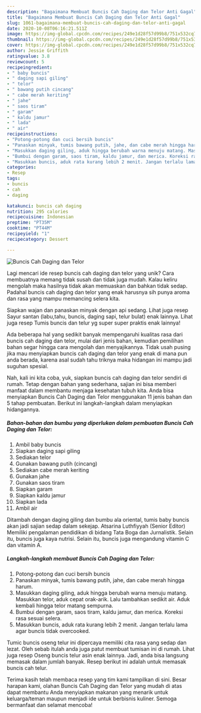 ```yaml
---
description: "Bagaimana Membuat Buncis Cah Daging dan Telor Anti Gagal"
title: "Bagaimana Membuat Buncis Cah Daging dan Telor Anti Gagal"
slug: 1061-bagaimana-membuat-buncis-cah-daging-dan-telor-anti-gagal
date: 2020-10-08T06:16:21.511Z
image: https://img-global.cpcdn.com/recipes/249e1d28f57d99b8/751x532cq70/buncis-cah-daging-dan-telor-foto-resep-utama.jpg
thumbnail: https://img-global.cpcdn.com/recipes/249e1d28f57d99b8/751x532cq70/buncis-cah-daging-dan-telor-foto-resep-utama.jpg
cover: https://img-global.cpcdn.com/recipes/249e1d28f57d99b8/751x532cq70/buncis-cah-daging-dan-telor-foto-resep-utama.jpg
author: Jessie Griffith
ratingvalue: 3.8
reviewcount: 5
recipeingredient:
- " baby buncis"
- " daging sapi giling"
- " telor"
- " bawang putih cincang"
- " cabe merah keriting"
- " jahe"
- " saos tiram"
- " garam"
- " kaldu jamur"
- " lada"
- " air"
recipeinstructions:
- "Potong-potong dan cuci bersih buncis"
- "Panaskan minyak, tumis bawang putih, jahe, dan cabe merah hingga harum."
- "Masukkan daging giling, aduk hingga berubah warna menuju matang. Masukkan telor, aduk cepat orak-arik. Lalu tambahkan sedikit air. Aduk kembali hingga telor matang sempurna."
- "Bumbui dengan garam, saos tiram, kaldu jamur, dan merica. Koreksi rasa sesuai selera."
- "Masukkan buncis, aduk rata kurang lebih 2 menit. Jangan terlalu lama agar buncis tidak overcooked."
categories:
- Resep
tags:
- buncis
- cah
- daging

katakunci: buncis cah daging 
nutrition: 295 calories
recipecuisine: Indonesian
preptime: "PT35M"
cooktime: "PT44M"
recipeyield: "1"
recipecategory: Dessert

---
```



![Buncis Cah Daging dan Telor](https://img-global.cpcdn.com/recipes/249e1d28f57d99b8/751x532cq70/buncis-cah-daging-dan-telor-foto-resep-utama.jpg)

Lagi mencari ide resep buncis cah daging dan telor yang unik? Cara membuatnya memang tidak susah dan tidak juga mudah. Kalau keliru mengolah maka hasilnya tidak akan memuaskan dan bahkan tidak sedap. Padahal buncis cah daging dan telor yang enak harusnya sih punya aroma dan rasa yang mampu memancing selera kita.

Siapkan wajan dan panaskan minyak dengan api sedang. Lihat juga resep Sayur santan (labu,tahu, buncis, daging sapi, telur bulat) enak lainnya. Lihat juga resep Tumis buncis dan telur yg super super praktis enak lainnya!

Ada beberapa hal yang sedikit banyak mempengaruhi kualitas rasa dari buncis cah daging dan telor, mulai dari jenis bahan, kemudian pemilihan bahan segar hingga cara mengolah dan menyajikannya. Tidak usah pusing jika mau menyiapkan buncis cah daging dan telor yang enak di mana pun anda berada, karena asal sudah tahu triknya maka hidangan ini mampu jadi suguhan spesial.


Nah, kali ini kita coba, yuk, siapkan buncis cah daging dan telor sendiri di rumah. Tetap dengan bahan yang sederhana, sajian ini bisa memberi manfaat dalam membantu menjaga kesehatan tubuh kita. Anda bisa menyiapkan Buncis Cah Daging dan Telor menggunakan 11 jenis bahan dan 5 tahap pembuatan. Berikut ini langkah-langkah dalam menyiapkan hidangannya.

<!--inarticleads1-->

##### Bahan-bahan dan bumbu yang diperlukan dalam pembuatan Buncis Cah Daging dan Telor:

1. Ambil  baby buncis
1. Siapkan  daging sapi giling
1. Sediakan  telor
1. Gunakan  bawang putih (cincang)
1. Sediakan  cabe merah keriting
1. Gunakan  jahe
1. Gunakan  saos tiram
1. Siapkan  garam
1. Siapkan  kaldu jamur
1. Siapkan  lada
1. Ambil  air


Ditambah dengan daging giling dan bumbu ala oriental, tumis baby buncis akan jadi sajian sedap dalam sekejap. Atsarina Luthfiyyah (Senior Editor) Memiliki pengalaman pendidikan di bidang Tata Boga dan Jurnalistik. Selain itu, buncis juga kaya nutrisi. Selain itu, buncis juga mengandung vitamin C dan vitamin A. 

<!--inarticleads2-->

##### Langkah-langkah membuat Buncis Cah Daging dan Telor:

1. Potong-potong dan cuci bersih buncis
1. Panaskan minyak, tumis bawang putih, jahe, dan cabe merah hingga harum.
1. Masukkan daging giling, aduk hingga berubah warna menuju matang. Masukkan telor, aduk cepat orak-arik. Lalu tambahkan sedikit air. Aduk kembali hingga telor matang sempurna.
1. Bumbui dengan garam, saos tiram, kaldu jamur, dan merica. Koreksi rasa sesuai selera.
1. Masukkan buncis, aduk rata kurang lebih 2 menit. Jangan terlalu lama agar buncis tidak overcooked.


Tumic buncis oseng telur ini dipercaya memiliki cita rasa yang sedap dan lezat. Oleh sebab itulah anda juga patut membuat tumisan ini di rumah. Lihat juga resep Oseng buncis telur asin enak lainnya. Jadi, anda bisa langsung memasak dalam jumlah banyak. Resep berikut ini adalah untuk memasak buncis cah telur. 

Terima kasih telah membaca resep yang tim kami tampilkan di sini. Besar harapan kami, olahan Buncis Cah Daging dan Telor yang mudah di atas dapat membantu Anda menyiapkan makanan yang menarik untuk keluarga/teman maupun menjadi ide untuk berbisnis kuliner. Semoga bermanfaat dan selamat mencoba!
